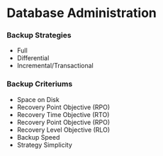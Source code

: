 # Database Administration

### Backup Strategies
- Full
- Differential
- Incremental/Transactional

### Backup Criteriums
- Space on Disk
- Recovery Point Objective (RPO)
- Recovery Time Objective (RTO)
- Recovery Point Objective (RPO)
- Recovery Level Objective (RLO)
- Backup Speed
- Strategy Simplicity


